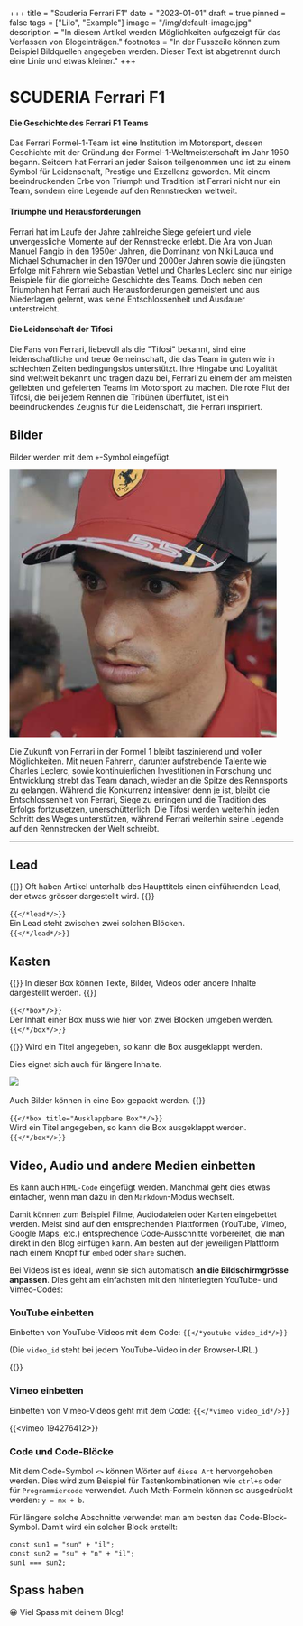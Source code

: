 +++
title = "Scuderia Ferrari F1"
date = "2023-01-01"
draft = true
pinned = false
tags = ["Lilo", "Example"]
image = "/img/default-image.jpg"
description = "In diesem Artikel werden Möglichkeiten aufgezeigt für das Verfassen von Blogeinträgen."
footnotes = "In der Fusszeile können zum Beispiel Bildquellen angegeben werden. Dieser Text ist abgetrennt durch eine Linie und etwas kleiner."
+++
# SCUDERIA Ferrari F1

#### Die Geschichte des Ferrari F1 Teams

Das Ferrari Formel-1-Team ist eine Institution im Motorsport, dessen Geschichte mit der Gründung der Formel-1-Weltmeisterschaft im Jahr 1950 begann. Seitdem hat Ferrari an jeder Saison teilgenommen und ist zu einem Symbol für Leidenschaft, Prestige und Exzellenz geworden. Mit einem beeindruckenden Erbe von Triumph und Tradition ist Ferrari nicht nur ein Team, sondern eine Legende auf den Rennstrecken weltweit.

#### Triumphe und Herausforderungen

Ferrari hat im Laufe der Jahre zahlreiche Siege gefeiert und viele unvergessliche Momente auf der Rennstrecke erlebt. Die Ära von Juan Manuel Fangio in den 1950er Jahren, die Dominanz von Niki Lauda und ​​Michael Schumacher in den 1970er und 2000er Jahren sowie die jüngsten Erfolge mit Fahrern wie Sebastian Vettel und Charles Leclerc sind nur einige Beispiele für die glorreiche Geschichte des Teams. Doch neben den Triumphen hat Ferrari auch Herausforderungen gemeistert und aus Niederlagen gelernt, was seine Entschlossenheit und Ausdauer unterstreicht.

#### **Die Leidenschaft der Tifosi**

Die Fans von Ferrari, liebevoll als die "Tifosi" bekannt, sind eine leidenschaftliche und treue Gemeinschaft, die das Team in guten wie in schlechten Zeiten bedingungslos unterstützt. Ihre Hingabe und Loyalität sind weltweit bekannt und tragen dazu bei, Ferrari zu einem der am meisten geliebten und gefeierten Teams im Motorsport zu machen. Die rote Flut der Tifosi, die bei jedem Rennen die Tribünen überflutet, ist ein beeindruckendes Zeugnis für die Leidenschaft, die Ferrari inspiriert.

## Bilder

Bilder werden mit dem `+`-Symbol eingefügt.

![Smooth Operator ](oip-1-.jpeg "Pancake Master Sainz Jr.")

Die Zukunft von Ferrari in der Formel 1 bleibt faszinierend und voller Möglichkeiten. Mit neuen Fahrern, darunter aufstrebende Talente wie Charles Leclerc, sowie kontinuierlichen Investitionen in Forschung und Entwicklung strebt das Team danach, wieder an die Spitze des Rennsports zu gelangen. Während die Konkurrenz intensiver denn je ist, bleibt die Entschlossenheit von Ferrari, Siege zu erringen und die Tradition des Erfolgs fortzusetzen, unerschütterlich. Die Tifosi werden weiterhin jeden Schritt des Weges unterstützen, während Ferrari weiterhin seine Legende auf den Rennstrecken der Welt schreibt.

- - -

## Lead

{{<lead>}}
Oft haben Artikel unterhalb des Haupttitels einen einführenden Lead, der etwas grösser dargestellt wird.
{{</lead>}}

`{{</*lead*/>}}`\
Ein Lead steht zwischen zwei solchen Blöcken.\
`{{</*/lead*/>}}`

## Kasten

{{<box>}}
In dieser Box können Texte, Bilder, Videos oder andere Inhalte dargestellt werden.
{{</box>}}

`{{</*box*/>}}`\
Der Inhalt einer Box muss wie hier von zwei Blöcken umgeben werden.\
`{{</*/box*/>}}`

{{<box title="Ausklappbare Box">}}
Wird ein Titel angegeben, so kann die Box ausgeklappt werden.

Dies eignet sich auch für längere Inhalte.

![](/img/default-image.jpg)

Auch Bilder können in eine Box gepackt werden.
{{</box>}}

`{{</*box title="Ausklappbare Box"*/>}}`\
Wird ein Titel angegeben, so kann die Box ausgeklappt werden.\
`{{</*/box*/>}}`

## Video, Audio und andere Medien einbetten

Es kann auch `HTML-Code` eingefügt werden. Manchmal geht dies etwas einfacher, wenn man dazu in den `Markdown`-Modus wechselt.

Damit können zum Beispiel Filme, Audiodateien oder Karten eingebettet werden. Meist sind auf den entsprechenden Plattformen (YouTube, Vimeo, Google Maps, etc.) entsprechende Code-Ausschnitte vorbereitet, die man direkt in den Blog einfügen kann. Am besten auf der jeweiligen Plattform nach einem Knopf für `embed` oder `share` suchen.

Bei Videos ist es ideal, wenn sie sich automatisch **an die Bildschirmgrösse anpassen**. Dies geht am einfachsten mit den hinterlegten YouTube- und Vimeo-Codes:

### YouTube einbetten

Einbetten von YouTube-Videos mit dem Code: `{{</*youtube video_id*/>}}`

(Die `video_id` steht bei jedem YouTube-Video in der Browser-URL.)

{{<youtube kQjtK32mGJQ>}}

### Vimeo einbetten

Einbetten von Vimeo-Videos geht mit dem Code: `{{</*vimeo video_id*/>}}`

{{<vimeo 194276412>}}

### Code und Code-Blöcke

Mit dem Code-Symbol `<>` können Wörter auf `diese Art` hervorgehoben werden. Dies wird zum Beispiel für Tastenkombinationen wie `ctrl+s` oder für `Programmiercode` verwendet. Auch Math-Formeln können so ausgedrückt werden: `y = mx + b`.

Für längere solche Abschnitte verwendet man am besten das Code-Block-Symbol. Damit wird ein solcher Block erstellt:

```
const sun1 = "sun" + "il";
const sun2 = "su" + "n" + "il";
sun1 === sun2;
```

## Spass haben

😀 Viel Spass mit deinem Blog!